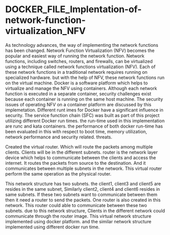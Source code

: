 # DOCKER_FILE_Implentation-of-network-function-virtualization_NFV

As technology advances, the way of implementing the network functions has been changed. Network Function Virtualization (NFV) becomes the popular and easiest way of running the network function. Network functions, including switches, routers, and firewalls, can be virtualized using a technique called network functions virtualization (NFV). Each of these network functions in a traditional network requires running on specialized hardware. but with the help of NFV, these network functions run on the virtual machine. Docker is a software platform which helps to virtualize and manage the NFV using containers. Although each network function is executed in a separate container, security challenges exist because each container is running on the same host machine. The security issues of operating NFV on a container platform are discussed by this implemetation. Different runt imes for Docker have a significant influence in security. The service function chain (SFC) was built as part of this project utilizing different Docker run times. the run-time used in this implementation are runc and kata containers. the performance of both docker run-time has been evaluated in this  with respect to boot time, memory utilization, network performance and security related. threats.

Created the virtual router. Which will route the packets among multiple clients. Clients will be in the different subnets. router is the network layer device which helps to communicate between the clients and access the internet. It routes the packets from source to the destination. And it communicates between multiple subnets in the network. This virtual router perform the same operation as the physical router.

This network structure has two subnets. the client1, client3 and client5 are resides in the same subnet, Similarly client2, client4 and client6 resides in same subnets. If these two subnets want to communicate between them then it need a router to send the packets. One router is also created in this network. This router could able to communicate between these two subnets. due to this network structure, Clients in the different network could communicate through the router image. This virtual network structure implemented  using docker platform. and the similar network structure implemented using different docker run time.
